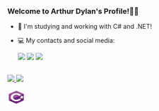 ### Welcome to Arthur Dylan's Profile!👋👋

- 🔭 I'm studying and working with C# and .NET!
<!--- 📫 Contato: art.dylan@outlook.com / LinkedIn: https://linkedin.com/in/adcbatista-->


- 💻 My contacts and social media:
  <div>
  <a href="https://instagram.com/artdylan_" target="_blank"><img src="https://img.shields.io/badge/-Instagram-%23E4405F?style=for-the-badge&logo=instagram&logoColor=white"       target="_blank"></a>
  <a href = "mailto:art.dylan@outlook.com"><img src="https://img.shields.io/badge/-Outlook-%23333?style=for-the-badge&logo=microsoftoutlook&logoColor=white" target="_blank"></a>
  <a href="https://linkedin.com/in/adcbatista" target="_blank"><img src="https://img.shields.io/badge/-LinkedIn-%230077B5?style=for-the-badge&logo=linkedin&logoColor=white" target="_blank"></a>
  </div>
  
  <br>

<div>
  <a href="https://github.com/artjj">
  <img height="180em" src="https://github-readme-stats.vercel.app/api?username=artjj&show_icons=true&theme=algolia&include_all_commits=true&count_private=true"/>
  <img height="160em" src="https://github-readme-stats.vercel.app/api/top-langs/?username=artjj&layout=compact&langs_count=7&theme=algolia"/>
</div>
<div style="display: inline_block"><br>
  <!--<img align="center" alt="Arthur-Js" height="30" width="40" src="https://raw.githubusercontent.com/devicons/devicon/master/icons/javascript/javascript-plain.svg">
  <img align="center" alt="Arthur-HTML" height="30" width="40" src="https://raw.githubusercontent.com/devicons/devicon/master/icons/html5/html5-original.svg">
  <img align="center" alt="Arthur-CSS" height="30" width="40" src="https://raw.githubusercontent.com/devicons/devicon/master/icons/css3/css3-original.svg">-->
  <img align="center" alt="Arthur-Csharp" height="30" width="40" src="https://raw.githubusercontent.com/devicons/devicon/master/icons/csharp/csharp-original.svg">
</div>
    

